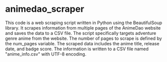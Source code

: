 # animedao_scraper
This code is a web scraping script written in Python using the BeautifulSoup library. It scrapes information from multiple pages of the AnimeDao website and saves the data to a CSV file. The script specifically targets adventure genre anime from the website. The number of pages to scrape is defined by the num_pages variable. The scraped data includes the anime title, release date, and badge score. The information is written to a CSV file named "anime_info.csv" with UTF-8 encoding.
